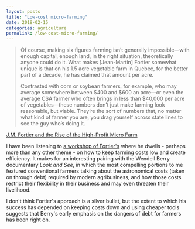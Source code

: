 ```yaml
---
layout: posts
title: "Low-cost micro-farming"
date: 2018-02-15
categories: agriculture
permalink: /low-cost-micro-farming/
---
```


> Of course, making six figures farming isn’t generally impossible—with enough capital, enough land, in the right situation, theoretically anyone could do it. What makes [Jean-Martin] Fortier somewhat unique is that on his 1.5 acre vegetable farm in Quebec, for the better part of a decade, he has claimed that amount per acre.
> 
> Contrasted with corn or soybean farmers, for example, who may average somewhere between $400 and $600 an acre—or even the average CSA farmer who often brings in less than $40,000 per acre of vegetables—these numbers don’t just make farming look reasonable, but viable. They’re the sort of numbers that, no matter what kind of farmer you are, you drag yourself across state lines to see the guy who’s doing it.

[J.M. Fortier and the Rise of the High-Profit Micro Farm](https://modernfarmer.com/2016/10/jm-fortier/)

I have been listening to [a workshop of Fortier's](https://youtu.be/1BH0NkN6zHs) where he dwells - perhaps more than any other theme - on how to keep farming costs low and create efficiency. It makes for an interesting pairing with the Wendell Berry documentary *Look and See,* in which the most compelling portions to me featured conventional farmers talking about the astronomical costs (taken on through debt) required by modern agribusiness, and how those costs restrict their flexibility in their business and may even threaten their livelihood.

I don't think Fortier's approach is a silver bullet, but the extent to which his success has depended on keeping costs down and using cheaper tools suggests that Berry's early emphasis on the dangers of debt for farmers has been right on.